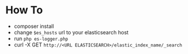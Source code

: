 # How To
- composer install
- change `$es_hosts` url to your elasticsearch host
- run `php es-logger.php`
- curl -X GET `http://<URL ELASTICSEARCH>/elastic_index_name/_search`